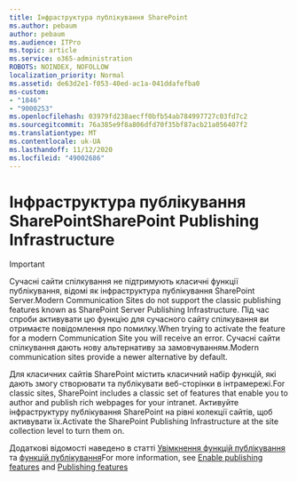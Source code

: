 ```yaml
---
title: Інфраструктура публікування SharePoint
ms.author: pebaum
author: pebaum
ms.audience: ITPro
ms.topic: article
ms.service: o365-administration
ROBOTS: NOINDEX, NOFOLLOW
localization_priority: Normal
ms.assetid: de63d2e1-f053-40ed-ac1a-041ddafefba0
ms-custom:
- "1846"
- "9000253"
ms.openlocfilehash: 03979fd238aecff0bfb54ab784997727c03fd7c2
ms.sourcegitcommit: 76a385e9f8a806dfd70f35bf87acb21a056407f2
ms.translationtype: MT
ms.contentlocale: uk-UA
ms.lasthandoff: 11/12/2020
ms.locfileid: "49002686"
---
```

# <a name="sharepoint-publishing-infrastructure"></a><span data-ttu-id="b5452-102">Інфраструктура публікування SharePoint</span><span class="sxs-lookup"><span data-stu-id="b5452-102">SharePoint Publishing Infrastructure</span></span>

> [!IMPORTANT]
> <span data-ttu-id="b5452-103">Сучасні сайти спілкування не підтримують класичні функції публікування, відомі як інфраструктура публікування SharePoint Server.</span><span class="sxs-lookup"><span data-stu-id="b5452-103">Modern Communication Sites do not support the classic publishing features known as SharePoint Server Publishing Infrastructure.</span></span> <span data-ttu-id="b5452-104">Під час спроби активувати цю функцію для сучасного сайту спілкування ви отримаєте повідомлення про помилку.</span><span class="sxs-lookup"><span data-stu-id="b5452-104">When trying to activate the feature for a modern Communication Site you will receive an error.</span></span> <span data-ttu-id="b5452-105">Сучасні сайти спілкування дають нову альтернативу за замовчуванням.</span><span class="sxs-lookup"><span data-stu-id="b5452-105">Modern communication sites provide a newer alternative by default.</span></span>

<span data-ttu-id="b5452-106">Для класичних сайтів SharePoint містить класичний набір функцій, які дають змогу створювати та публікувати веб-сторінки в інтрамережі.</span><span class="sxs-lookup"><span data-stu-id="b5452-106">For classic sites, SharePoint includes a classic set of features that enable you to author and publish rich webpages for your intranet.</span></span> <span data-ttu-id="b5452-107">Активуйте інфраструктуру публікування SharePoint на рівні колекції сайтів, щоб активувати їх.</span><span class="sxs-lookup"><span data-stu-id="b5452-107">Activate the SharePoint Publishing Infrastructure at the site collection level to turn them on.</span></span>

<span data-ttu-id="b5452-108">Додаткові відомості наведено в статті [Увімкнення функцій публікування](https://support.office.com/article/Enable-publishing-features-479677A6-8B33-4AC7-907D-071C1C7E4518) та [функцій публікування](https://support.office.com/article/Features-enabled-in-a-SharePoint-Online-publishing-site-3AB3810C-3C2C-4361-9D0E-0CBE666EA0B0?wt.mc_id=O365_Portal_MMaven#__toc336865553)</span><span class="sxs-lookup"><span data-stu-id="b5452-108">For more information, see [Enable publishing features](https://support.office.com/article/Enable-publishing-features-479677A6-8B33-4AC7-907D-071C1C7E4518) and [Publishing features](https://support.office.com/article/Features-enabled-in-a-SharePoint-Online-publishing-site-3AB3810C-3C2C-4361-9D0E-0CBE666EA0B0?wt.mc_id=O365_Portal_MMaven#__toc336865553)</span></span>
